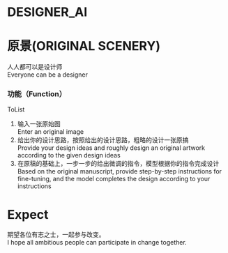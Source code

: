 # DESIGNER_AI
# 原景(ORIGINAL SCENERY)
人人都可以是设计师  
Everyone can be a designer

### 功能（Function）
  ToList
  1. 输入一张原始图  
     Enter an original image
  2. 给出你的设计思路，按照给出的设计思路，粗略的设计一张原搞  
     Provide your design ideas and roughly design an original artwork according to the given design ideas
  3. 在原稿的基础上，一步一步的给出微调的指令，模型根据你的指令完成设计  
     Based on the original manuscript, provide step-by-step instructions for fine-tuning, and the model completes the design according to your instructions
     
  







# Expect
期望各位有志之士，一起参与改变。  
I hope all ambitious people can participate in change together.
